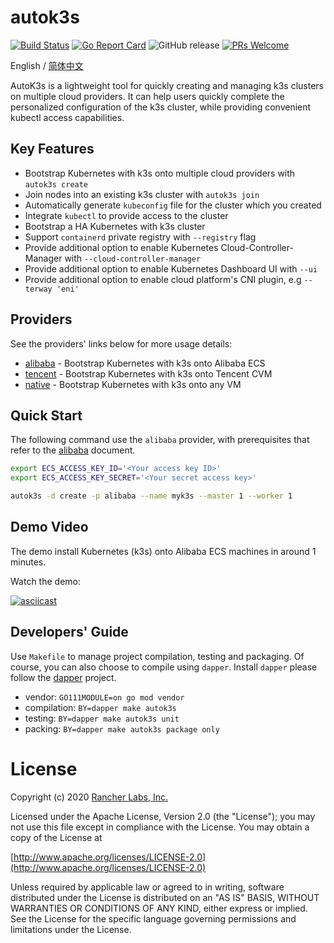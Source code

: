# autok3s
[![Build Status](http://drone-pandaria.cnrancher.com/api/badges/cnrancher/autok3s/status.svg)](http://drone-pandaria.cnrancher.com/cnrancher/autok3s)
[![Go Report Card](https://goreportcard.com/badge/github.com/cnrancher/autok3s)](https://goreportcard.com/report/github.com/cnrancher/autok3s) 
![GitHub release](https://img.shields.io/github/v/release/cnrancher/autok3s.svg)
[![PRs Welcome](https://img.shields.io/badge/PRs-welcome-brightgreen.svg?color=blue)](http://github.com/cnrancher/autok3s/pulls)

English / [简体中文](docs/i18n/zh_cn/README.md)

AutoK3s is a lightweight tool for quickly creating and managing k3s clusters on multiple cloud providers.
It can help users quickly complete the personalized configuration of the k3s cluster, while providing convenient kubectl access capabilities.

## Key Features
- Bootstrap Kubernetes with k3s onto multiple cloud providers with `autok3s create`
- Join nodes into an existing k3s cluster with `autok3s join`
- Automatically generate `kubeconfig` file for the cluster which you created
- Integrate `kubectl` to provide access to the cluster
- Bootstrap a HA Kubernetes with k3s cluster
- Support `containerd` private registry with `--registry` flag
- Provide additional option to enable Kubernetes Cloud-Controller-Manager with `--cloud-controller-manager`
- Provide additional option to enable Kubernetes Dashboard UI with `--ui`
- Provide additional option to enable cloud platform's CNI plugin, e.g `--terway 'eni'`

## Providers
See the providers' links below for more usage details:

- [alibaba](docs/i18n/en_us/alibaba/README.md) - Bootstrap Kubernetes with k3s onto Alibaba ECS
- [tencent](docs/i18n/en_us/tencent/README.md) - Bootstrap Kubernetes with k3s onto Tencent CVM
- [native](docs/i18n/en_us/native/README.md) - Bootstrap Kubernetes with k3s onto any VM

## Quick Start
The following command use the `alibaba` provider, with prerequisites that refer to the [alibaba](docs/i18n/en_us/alibaba/README.md) document.

```bash
export ECS_ACCESS_KEY_ID='<Your access key ID>'
export ECS_ACCESS_KEY_SECRET='<Your secret access key>'

autok3s -d create -p alibaba --name myk3s --master 1 --worker 1
```

## Demo Video
The demo install Kubernetes (k3s) onto Alibaba ECS machines in around 1 minutes.

Watch the demo:

[![asciicast](https://asciinema.org/a/EL5P2ILES8GAvdlhaxLMnY8Pg.svg)](https://asciinema.org/a/EL5P2ILES8GAvdlhaxLMnY8Pg)

## Developers' Guide
Use `Makefile` to manage project compilation, testing and packaging.
Of course, you can also choose to compile using `dapper`.
Install `dapper` please follow the [dapper](https://github.com/rancher/dapper) project.

- vendor: `GO111MODULE=on go mod vendor`
- compilation: `BY=dapper make autok3s`
- testing: `BY=dapper make autok3s unit`
- packing: `BY=dapper make autok3s package only`

# License

Copyright (c) 2020 [Rancher Labs, Inc.](http://rancher.com)

Licensed under the Apache License, Version 2.0 (the "License");
you may not use this file except in compliance with the License.
You may obtain a copy of the License at

[http://www.apache.org/licenses/LICENSE-2.0](http://www.apache.org/licenses/LICENSE-2.0)

Unless required by applicable law or agreed to in writing, software
distributed under the License is distributed on an "AS IS" BASIS,
WITHOUT WARRANTIES OR CONDITIONS OF ANY KIND, either express or implied.
See the License for the specific language governing permissions and
limitations under the License.
